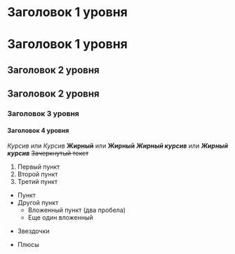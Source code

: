 Заголовок 1 уровня
==================
# Заголовок 1 уровня


Заголовок 2 уровня
------------------
## Заголовок 2 уровня


### Заголовок 3 уровня


#### Заголовок 4 уровня


*Курсив* или _Курсив_
**Жирный** или __Жирный__
***Жирный курсив*** или ___Жирный курсив___
~~Зачеркнутый текст~~


1. Первый пункт
2. Второй пункт
3. Третий пункт


- Пункт
- Другой пункт
  - Вложенный пункт (два пробела)
  - Еще один вложенный
* Звездочки
+ Плюсы
